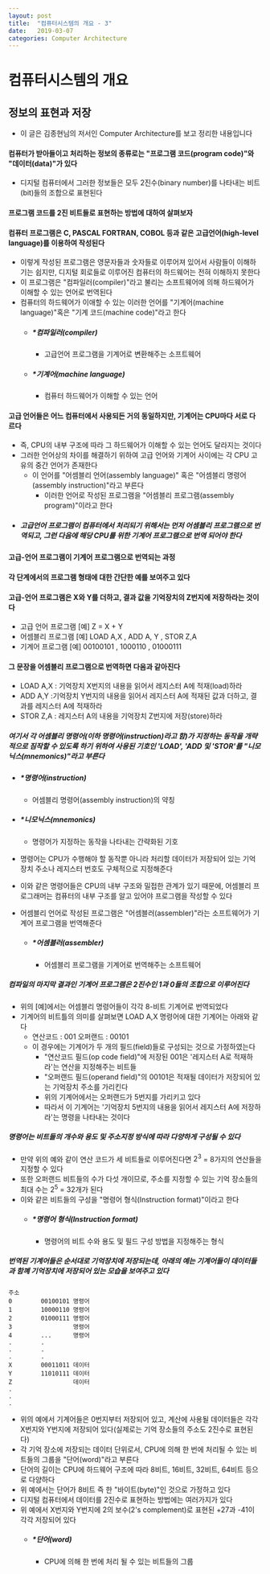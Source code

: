 ```yaml
---
layout: post
title:  "컴퓨터시스템의 개요 - 3"
date:   2019-03-07
categories: Computer Architecture
---
```


# 컴퓨터시스템의 개요

## 정보의 표현과 저장

- 이 글은 김종현님의 저서인 Computer Architecture를 보고 정리한 내용입니다

#### 컴퓨터가 받아들이고 처리하는 정보의 종류로는 "프로그램 코드(program code)"와 "데이터(data)"가 있다
- 디지털 컴퓨터에서 그러한 정보들은 모두 2진수(binary number)를 나타내는 비트(bit)들의 조합으로 표현된다

#### 프로그램 코드를 2진 비트들로 표현하는 방법에 대하여 살펴보자

#### 컴퓨터 프로그램은 C, PASCAL FORTRAN, COBOL 등과 같은 고급언어(high-level language)를 이용하여 작성된다
- 이렇게 작성된 프로그램은 영문자들과 숫자들로 이루어져 있어서 사람들이 이해하기는 쉽지만, 디지털 회로들로 이루어진 컴퓨터의 하드웨어는 전혀 이해하지 못한다
- 이 프로그램은 "컴파일러(compiler)"라고 불리는 소프트웨어에 의해 하드웨어가 이해할 수 있는 언어로 번역된다
- 컴퓨터의 하드웨어가 이애할 수 있는 이러한 언어를 "기계어(machine language)"혹은 "기계 코드(machine code)"라고 한다
    - ##### *컴파일러(compiler)
        - 고급언어 프로그램을 기계어로 변환해주는 소프트웨어
    - ##### *기계어(machine language)
        - 컴퓨터 하드웨어가 이해할 수 있는 언어

#### 고급 언어들은 어느 컴퓨터에서 사용되든 거의 동일하지만, 기계어는 CPU마다 서로 다르다
- 즉, CPU의 내부 구조에 따라 그 하드웨어가 이해할 수 있는 언어도 달라지는 것이다
- 그러한 언어상의 차이를 해결하기 위하여 고급 언어와 기계어 사이에는 각 CPU 고유의 중간 언어가 존재한다
    - 이 언어를 "어셈블리 언어(assembly language)" 혹은 "어셈블리 명령어(assembly instruction)"라고 부른다
        - 이러한 언어로 작성된 프로그램을 "어셈블리 프로그램(assembly program)"이라고 한다
- ##### 고급언어 프로그램이 컴퓨터에서 처리되기 위해서는 먼저 어셈블리 프로그램으로 번역되고, 그런 다음에 해당 CPU를 위한 기계어 프로그램으로 번역 되어야 한다

#### 고급-언어 프로그램이 기계어 프로그램으로 번역되는 과정

#### 각 단계에서의 프로그램 형태에 대한 간단한 예를 보여주고 있다

#### 고급-언어 프로그램은 X와 Y를 더하고, 결과 값을 기억장치의 Z번지에 저장하라는 것이다
- 고급 언어 프로그램 [예] Z = X + Y
- 어셈블리 프로그램 [예] LOAD A,X , ADD A, Y , STOR Z,A
- 기계어 프로그램 [예] 00100101 , 1000110 , 01000111

#### 그 문장을 어셈블리 프로그램으로 번역하면 다음과 같아진다
- LOAD A,X : 기억장치 X번지의 내용을 읽어서 레지스터 A에 적재(load)하라
- ADD A,Y :기억장치 Y번지의 내용을 읽어서 레지스터 A에 적재된 값과 더하고, 결과를 레지스터 A에 적재하라
- STOR Z,A : 레지스터 A의 내용을 기억장치 Z번지에 저장(store)하라

##### 여기서 각 어셈블리 명령어(이하 명령어(instruction)라고 함)가 지정하는 동작을 개략적으로 짐작할 수 있도록 하기 위하여 사용된 기호인 'LOAD', 'ADD 및 'STOR'를 "니모닉스(mnemonics)"라고 부른다
- ##### *명령어(instruction)
    - 어셈블리 명령어(assembly instruction)의 약칭
- ##### *니모닉스(mnemonics)
    - 명령어가 지정하는 동작을 나타내는 간략화된 기호

- 명령어는 CPU가 수행해야 할 동작뿐 아니라 처리할 데이터가 저장되어 있는 기억장치 주소나 레지스터 번호도 구체적으로 지정해준다
- 이와 같은 명령어들은 CPU의 내부 구조와 밀접한 관계가 있기 때문에, 어셈블리 프로그래머는 컴퓨터의 내부 구조를 알고 있어야 프로그램을 작성할 수 있다
- 어셈블리 언어로 작성된 프로그램은 "어셈블러(assembler)"라는 소프트웨어가 기계어 프로그램을 번역해준다
    - ##### *어셈블러(assembler)
        - 어셈블리 프로그램을 기계어로 번역해주는 소프트웨어

##### 컴파일의 마지막 결과인 기계어 프로그램은 2진수인 1과 0들의 조합으로 이루어진다
- 위의 [예]에서는 어셈블리 명령어들이 각각 8-비트 기계어로 번역되었다
- 기계어의 비트틀의 의미를 살펴보면 LOAD A,X 명령어에 대한 기계어는 아래와 같다
    - 연산코드 : 001 오퍼랜드 : 00101
    - 이 경우에는 기계어가 두 개의 필드(field)들로 구성되는 것으로 가정하였는다
        - "연산코드 필드(op code field)"에 저장된 001은 '레지스터 A로 적재하라'는 연산을 지정해주는 비트들
        - "오퍼랜드 필드(operand field)"의 00101은 적재될 데이터가 저장되어 있는 기억장치 주소를 가리킨다
        - 위의 기계어에서는 오퍼랜드가 5번지를 가리키고 있다
        - 따라서 이 기계어는 '기억장치 5번지의 내용을 읽어서 레지스터 A에 저장하라'는 명령을 나타내는 것이다

##### 명령어는 비트들의 개수와 용도 및 주소지정 방식에 따라 다양하게 구성될 수 있다
- 만약 위의 예와 같이 연산 코드가 세 비트들로 이루어진다면 $2^3$ = 8가지의 연산들을 지정할 수 있다
- 또한 오퍼랜드 비트들의 수가 다섯 개이므로, 주소를 지정할 수 있는 기억 장소들의 최대 수는 $2^5$ = 32개가 된다
- 이와 같은 비트들의 구성을 "명령어 형식(Instruction format)"이라고 한다
    - ##### *명령어 형식(Instruction format)
        - 명령어의 비트 수와 용도 및 필드 구성 방법을 지정해주는 형식

##### 번역된 기계어들은 순서대로 기억장치에 저장되는데, 아래의 예는 기계어들이 데이터들과 함꼐 기억장치에 저장되어 있는 모습을 보여주고 있다

```
주소
0        00100101 명령어 
1        10000110 명령어
2        01000111 명령어
3                 명령어
4        ...      명령어
.        . 
.        .
.        .
X        00011011 데이터
Y        11010111 데이터
Z                 데이터
.
.
.
```

- 위의 예에서 기계어들은 0번지부터 저장되어 있고, 계산에 사용될 데이터들은 각각 X번지와 Y번지에 저장되어 있다(실제로는 기억 장소들의 주소도 2진수로 표현된다)
- 각 기억 장소에 저장되는 데이터 단위로서, CPU에 의해 한 번에 처리될 수 있는 비트들의 그룹을 "단어(word)"라고 부른다
- 단어의 길이는 CPU에 하드웨어 구조에 따라 8비트, 16비트, 32비트, 64비트 등으로 다양하다
- 위 예에서는 단어가 8비트 즉 한 "바이트(byte)"인 것으로 가정하고 있다
- 디지털 컴퓨터에서 데이터를 2진수로 표현하는 방법에는 여러가지가 있다
- 위 예에서 X번지와 Y번지에 2의 보수(2's complement)로 표현된 +27과 -41이 각각 저장되어 있다
    - ##### *단어(word)
        - CPU에 의해 한 번에 처리 될 수 있는 비트들의 그룹
